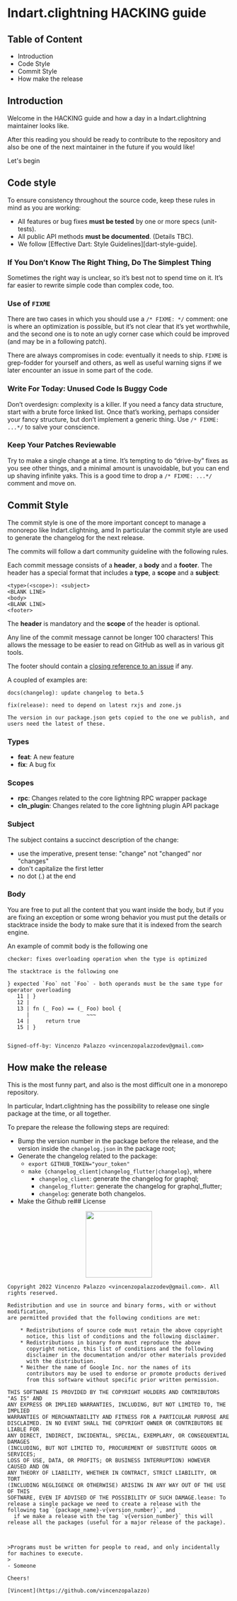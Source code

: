 # lndart.clightning HACKING guide

## Table of Content

- Introduction
- Code Style
- Commit Style
- How make the release

## Introduction

Welcome in the HACKING guide and how a day in a lndart.clightning maintainer looks like.

After this reading you should be ready to contribute to the repository and also be one of
the next maintainer in the future if you would like!

Let's begin

## Code style

To ensure consistency throughout the source code, keep these rules in mind as you are working:

- All features or bug fixes **must be tested** by one or more specs (unit-tests).
- All public API methods **must be documented**. (Details TBC).
- We follow [Effective Dart: Style Guidelines][dart-style-guide].

### If You Don’t Know The Right Thing, Do The Simplest Thing
Sometimes the right way is unclear, so it’s best not to spend time on it. It’s far easier to rewrite simple code than complex code, too.

### Use of `FIXME`

There are two cases in which you should use a `/* FIXME: */`
comment: one is where an optimization is possible, but it’s not clear that it’s yet worthwhile,
and the second one is to note an ugly corner case which could be improved (and may be in a following patch).

There are always compromises in code: eventually it needs to ship. `FIXME` is grep-fodder for yourself and others,
as well as useful warning signs if we later encounter an issue in some part of the code.

### Write For Today: Unused Code Is Buggy Code

Don’t overdesign: complexity is a killer. If you need a fancy data structure, start with a brute force linked list. Once that’s working,
perhaps consider your fancy structure, but don’t implement a generic thing. Use `/* FIXME: ...*/` to salve your conscience.

### Keep Your Patches Reviewable
Try to make a single change at a time. It’s tempting to do “drive-by” fixes as you see other things, and a minimal amount is unavoidable,
but you can end up shaving infinite yaks. This is a good time to drop a `/* FIXME: ...*/` comment and move on.


## Commit Style

The commit style is one of the more important concept to manage a monorepo like lndart.clightning, amd In particular
the commit style are used to generate the changelog for the next release.

The commits will follow a dart community guideline with the following rules.

Each commit message consists of a **header**, a **body** and a **footer**. The header has a special
format that includes a **type**, a **scope** and a **subject**:

```
<type>(<scope>): <subject>
<BLANK LINE>
<body>
<BLANK LINE>
<footer>
```

The **header** is mandatory and the **scope** of the header is optional.

Any line of the commit message cannot be longer 100 characters! This allows the message to be easier
to read on GitHub as well as in various git tools.

The footer should contain a [closing reference to an issue](https://help.github.com/articles/closing-issues-via-commit-messages/) if any.

A coupled of examples are:

```
docs(changelog): update changelog to beta.5
```

```
fix(release): need to depend on latest rxjs and zone.js

The version in our package.json gets copied to the one we publish, and users need the latest of these.
```

### Types

- **feat**: A new feature
- **fix**: A bug fix

### Scopes

- **rpc**: Changes related to the core lightning RPC wrapper package
- **cln_plugin**: Changes related to the core lightning plugin API package


### Subject

The subject contains a succinct description of the change:

- use the imperative, present tense: "change" not "changed" nor "changes"
- don't capitalize the first letter
- no dot (.) at the end

### Body

You are free to put all the content that you want inside the body, but if you are fixing
an exception or some wrong behavior you must put the details or stacktrace inside the body to make sure that
it is indexed from the search engine.

An example of commit body is the following one

```
checker: fixes overloading operation when the type is optimized

The stacktrace is the following one

} expected `Foo` not `Foo` - both operands must be the same type for operator overloading
   11 | }
   12 | 
   13 | fn (_ Foo) == (_ Foo) bool {
      |                  ~~~
   14 |     return true
   15 | }


Signed-off-by: Vincenzo Palazzo <vincenzopalazzodev@gmail.com>
```

## How make the release

This is the most funny part, and also is the most difficult one in a monorepo repository.

In particular, lndart.clightning has the possibility to release one single package at the time, or
all together.

To prepare the release the following steps are required:

- Bump the version number in the package before the release, and the version inside the `changelog.json` in the package root;
- Generate the changelog related to the package:
    - `export GITHUB_TOKEN="your_token"`
    - `make {changelog_client|changelog_flutter|changelog}`, where
        - `changelog_client`: generate the changelog for graphql;
        - `changelog_flutter`: generate the changelog for graphql_flutter;
        - `changelog`: generate both changelos.
- Make the Github re## License

<div align="center">
  <img src="https://opensource.org/files/osi_keyhole_300X300_90ppi_0.png" width="150" height="150"/>
</div>

```
Copyright 2022 Vincenzo Palazzo <vincenzopalazzodev@gmail.com>. All rights reserved.

Redistribution and use in source and binary forms, with or without modification,
are permitted provided that the following conditions are met:

    * Redistributions of source code must retain the above copyright
      notice, this list of conditions and the following disclaimer.
    * Redistributions in binary form must reproduce the above
      copyright notice, this list of conditions and the following
      disclaimer in the documentation and/or other materials provided
      with the distribution.
    * Neither the name of Google Inc. nor the names of its
      contributors may be used to endorse or promote products derived
      from this software without specific prior written permission.

THIS SOFTWARE IS PROVIDED BY THE COPYRIGHT HOLDERS AND CONTRIBUTORS "AS IS" AND
ANY EXPRESS OR IMPLIED WARRANTIES, INCLUDING, BUT NOT LIMITED TO, THE IMPLIED
WARRANTIES OF MERCHANTABILITY AND FITNESS FOR A PARTICULAR PURPOSE ARE
DISCLAIMED. IN NO EVENT SHALL THE COPYRIGHT OWNER OR CONTRIBUTORS BE LIABLE FOR
ANY DIRECT, INDIRECT, INCIDENTAL, SPECIAL, EXEMPLARY, OR CONSEQUENTIAL DAMAGES
(INCLUDING, BUT NOT LIMITED TO, PROCUREMENT OF SUBSTITUTE GOODS OR SERVICES;
LOSS OF USE, DATA, OR PROFITS; OR BUSINESS INTERRUPTION) HOWEVER CAUSED AND ON
ANY THEORY OF LIABILITY, WHETHER IN CONTRACT, STRICT LIABILITY, OR TORT
(INCLUDING NEGLIGENCE OR OTHERWISE) ARISING IN ANY WAY OUT OF THE USE OF THIS
SOFTWARE, EVEN IF ADVISED OF THE POSSIBILITY OF SUCH DAMAGE.lease: To release a single package we need to create a release with the following tag `{package_name}-v{version_number}`, and
  if we make a release with the tag `v{version_number}` this will release all the packages (useful for a major release of the package).



>Programs must be written for people to read, and only incidentally for machines to execute.
>                                                                            - Someone

Cheers!

[Vincent](https://github.com/vincenzopalazzo)
